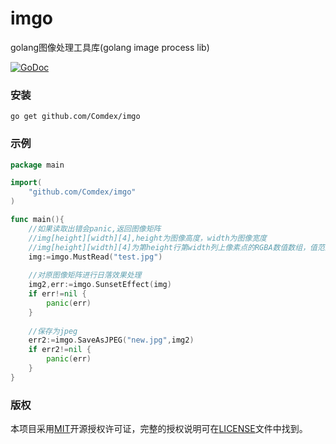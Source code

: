 # imgo
golang图像处理工具库(golang image process lib)

[![GoDoc](http://godoc.org/github.com/Comdex/imgo?status.svg)](http://godoc.org/github.com/Comdex/imgo)

### 安装

```shell
go get github.com/Comdex/imgo
```

### 示例

```go
package main

import(
	"github.com/Comdex/imgo"
)

func main(){
    //如果读取出错会panic,返回图像矩阵
    //img[height][width][4],height为图像高度，width为图像宽度
    //img[height][width][4]为第height行第width列上像素点的RGBA数值数组，值范围为0-255
    img:=imgo.MustRead("test.jpg")
	
	//对原图像矩阵进行日落效果处理
	img2,err:=imgo.SunsetEffect(img)
	if err!=nil {
		panic(err)
	}
	
	//保存为jpeg
	err2:=imgo.SaveAsJPEG("new.jpg",img2)
	if err2!=nil {
		panic(err)
	}
}
```

### 版权

本项目采用[MIT](http://opensource.org/licenses/MIT)开源授权许可证，完整的授权说明可在[LICENSE](LICENSE)文件中找到。

